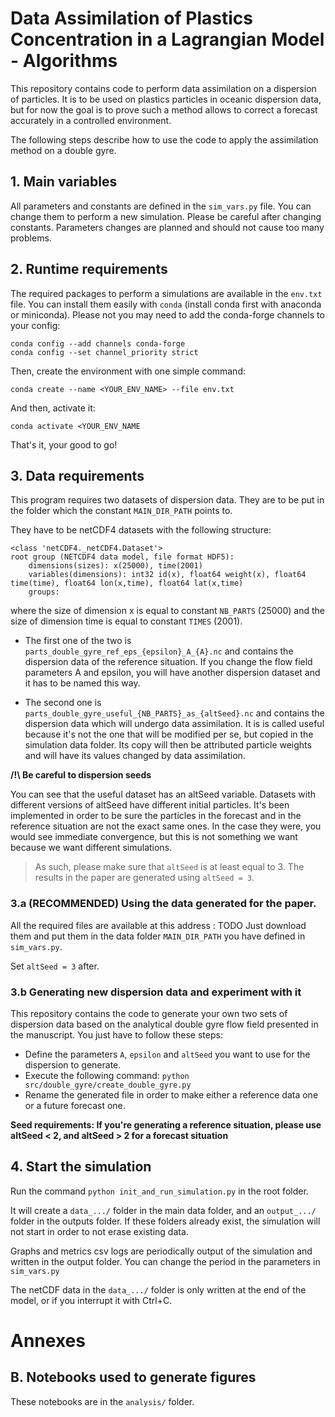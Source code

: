 # Data Assimilation of Plastics Concentration in a Lagrangian Model - Algorithms

This repository contains code to perform data assimilation on a dispersion of particles.
It is to be used on plastics particles in oceanic dispersion data, but for now the goal is to prove such a method allows to correct a forecast accurately in a controlled environment.

The following steps describe how to use the code to apply the assimilation method on a double gyre.

## 1. Main variables

All parameters and constants are defined in the `sim_vars.py` file. You can change them to perform a new simulation.
Please be careful after changing constants. Parameters changes are planned and should not cause too many problems.

## 2. Runtime requirements

The required packages to perform a simulations are available in the `env.txt` file.
You can install them easily with `conda` (install conda first with anaconda or miniconda). Please not you may need to add the conda-forge channels to your config:

```
conda config --add channels conda-forge
conda config --set channel_priority strict
```

Then, create the environment with one simple command:

`conda create --name <YOUR_ENV_NAME> --file env.txt`

And then, activate it:

`conda activate <YOUR_ENV_NAME`

That's it, your good to go!

## 3. Data requirements

This program requires two datasets of dispersion data. They are to be put in the folder which the constant `MAIN_DIR_PATH` points to.

They have to be netCDF4 datasets with the following structure:

```
<class 'netCDF4._netCDF4.Dataset'>
root group (NETCDF4 data model, file format HDF5):
    dimensions(sizes): x(25000), time(2001)
    variables(dimensions): int32 id(x), float64 weight(x), float64 time(time), float64 lon(x,time), float64 lat(x,time)
    groups:
```

where the size of dimension x is equal to constant `NB_PARTS` (25000) and the size of dimension time is equal to constant `TIMES` (2001).

- The first one of the two is `parts_double_gyre_ref_eps_{epsilon}_A_{A}.nc` and contains the dispersion data of the reference situation. If you change the flow field parameters A and epsilon, you will have another dispersion dataset and it has to be named this way.

- The second one is `parts_double_gyre_useful_{NB_PARTS}_as_{altSeed}.nc` and contains the dispersion data which will undergo data assimilation. It is is called useful because it's not the one that will be modified per se, but copied in the simulation data folder. Its copy will then be attributed particle weights and will have its values changed by data assimilation.

**/!\\ Be careful to dispersion seeds**

You can see that the useful dataset has an altSeed variable. Datasets with different versions of altSeed have different initial particles. It's been implemented in order to be sure the particles in the forecast and in the reference situation are not the exact same ones. In the case they were, you would see immediate convergence, but this is not something we want because we want different simulations.

> As such, please make sure that `altSeed` is at least equal to 3. The results in the paper are generated using `altSeed = 3`.

### 3.a (RECOMMENDED) Using the data generated for the paper.

All the required files are available at this address : TODO
Just download them and put them in the data folder `MAIN_DIR_PATH` you have defined in `sim_vars.py`.

Set `altSeed = 3` after.

### 3.b Generating new dispersion data and experiment with it

This repository contains the code to generate your own two sets of dispersion data based on the analytical double gyre flow field presented in the manuscript. You just have to follow these steps:

- Define the parameters `A`, `epsilon` and `altSeed` you want to use for the dispersion to generate.
- Execute the following command:
  `python src/double_gyre/create_double_gyre.py`
- Rename the generated file in order to make either a reference data one or a future forecast one.

**Seed requirements: If you're generating a reference situation, please use altSeed < 2, and altSeed > 2 for a forecast situation**

## 4. Start the simulation

Run the command `python init_and_run_simulation.py` in the root folder.

It will create a `data_.../` folder in the main data folder, and an `output_.../` folder in the outputs folder. If these folders already exist, the simulation will not start in order to not erase existing data.

Graphs and metrics csv logs are periodically output of the simulation and written in the output folder. You can change the period in the parameters in `sim_vars.py`

The netCDF data in the `data_.../` folder is only written at the end of the model, or if you interrupt it with Ctrl+C.

# Annexes

## B. Notebooks used to generate figures

These notebooks are in the `analysis/` folder.
